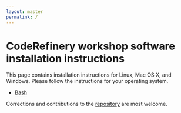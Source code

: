 ```yaml
---
layout: master
permalink: /
---
```


# CodeRefinery workshop software installation instructions

This page contains installation instructions for Linux, Mac OS X, and Windows.
Please follow the instructions for your operating system.

- [Bash](/bash/)

Corrections and contributions to the
[repository](https://github.com/coderefinery/installation) are most welcome.
